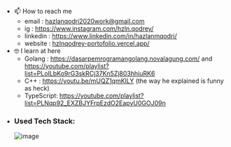 - 📫 How to reach me 
    + email     : hazlanqodri2020work@gmail.com
    + ig        : https://www.instagram.com/hzln.qodrey/
    + linkedin  : https://www.linkedin.com/in/hazlanmqodri/
    + website   : [hzlnqodrey-portofolio.vercel.app/](https://hzlnqodrey-portofolio.vercel.app/)
- 🤓 I learn at here
    + Golang    : https://dasarpemrogramangolang.novalagung.com/ and https://youtube.com/playlist?list=PLoILbKo9rG3skRCj37Kn5Zj803hhiuRK6
    + C++       : https://youtu.be/mUQZ1qmKlLY      (the way he explained is funny as heck)
    + TypeScript: https://youtube.com/playlist?list=PLNqp92_EXZBJYFrpEzdO2EapvU0GOJ09n
- ### Used Tech Stack:
     ![image](https://user-images.githubusercontent.com/57006944/196051354-5f3af7b5-43e7-41f9-8890-92d810a2ade1.png)
<!---
hzlnqodrey/hzlnqodrey is a ✨ special ✨ repository because its `README.md` (this file) appears on your GitHub profile.
You can click the Preview link to take a look at your changes.
--->
